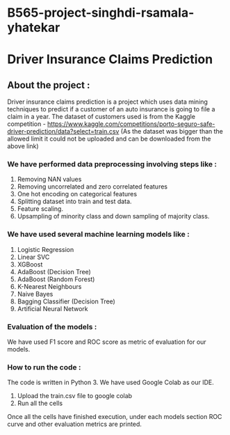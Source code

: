 # B565-project-singhdi-rsamala-yhatekar

# Driver Insurance Claims Prediction

## About the project :
Driver insurance claims prediction is a project which uses data mining techniques to predict if a customer of an auto insurance is going to file a claim in a year.
The dataset of customers used is from the Kaggle competition - https://www.kaggle.com/competitions/porto-seguro-safe-driver-prediction/data?select=train.csv
(As the dataset was bigger than the allowed limit it could not be uploaded and can be downloaded from the above link)
### We have performed data preprocessing involving steps like :
1. Removing NAN values
2. Removing uncorrelated and zero correlated features
3. One hot encoding on categorical features
4. Splitting dataset into train and test data.
5. Feature scaling.
6. Upsampling of minority class and down sampling of majority class.


### We have used several machine learning models like :
1. Logistic Regression
2. Linear SVC
3. XGBoost
4. AdaBoost (Decision Tree)
5. AdaBoost (Random Forest)
6. K-Nearest Neighbours
7. Naive Bayes
8. Bagging Classifier (Decision Tree)
9. Artificial Neural Network

### Evaluation of the models :
We have used F1 score and ROC score as metric of evaluation for our models.

### How to run the code :
The code is written in Python 3.
We have used Google Colab as our IDE.

1. Upload the train.csv file to google colab
2. Run all the cells

Once all the cells have finished execution, under each models section ROC curve and other evaluation metrics are printed.
